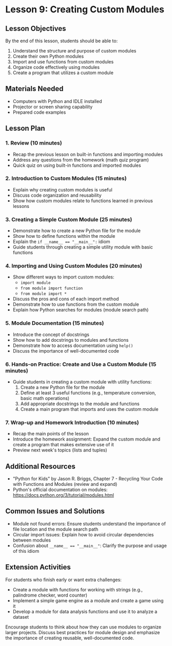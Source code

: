 # Lesson 9: Creating Custom Modules

## Lesson Objectives
By the end of this lesson, students should be able to:
1. Understand the structure and purpose of custom modules
2. Create their own Python modules
3. Import and use functions from custom modules
4. Organize code effectively using modules
5. Create a program that utilizes a custom module

## Materials Needed
- Computers with Python and IDLE installed
- Projector or screen sharing capability
- Prepared code examples

## Lesson Plan

### 1. Review (10 minutes)
- Recap the previous lesson on built-in functions and importing modules
- Address any questions from the homework (math quiz program)
- Quick quiz on using built-in functions and imported modules

### 2. Introduction to Custom Modules (15 minutes)
- Explain why creating custom modules is useful
- Discuss code organization and reusability
- Show how custom modules relate to functions learned in previous lessons

### 3. Creating a Simple Custom Module (25 minutes)
- Demonstrate how to create a new Python file for the module
- Show how to define functions within the module
- Explain the `if __name__ == "__main__":` idiom
- Guide students through creating a simple utility module with basic functions

### 4. Importing and Using Custom Modules (20 minutes)
- Show different ways to import custom modules:
  - `import module`
  - `from module import function`
  - `from module import *`
- Discuss the pros and cons of each import method
- Demonstrate how to use functions from the custom module
- Explain how Python searches for modules (module search path)

### 5. Module Documentation (15 minutes)
- Introduce the concept of docstrings
- Show how to add docstrings to modules and functions
- Demonstrate how to access documentation using `help()`
- Discuss the importance of well-documented code

### 6. Hands-on Practice: Create and Use a Custom Module (15 minutes)
- Guide students in creating a custom module with utility functions:
  1. Create a new Python file for the module
  2. Define at least 3 useful functions (e.g., temperature conversion, basic math operations)
  3. Add appropriate docstrings to the module and functions
  4. Create a main program that imports and uses the custom module

### 7. Wrap-up and Homework Introduction (10 minutes)
- Recap the main points of the lesson
- Introduce the homework assignment: Expand the custom module and create a program that makes extensive use of it
- Preview next week's topics (lists and tuples)

## Additional Resources
- "Python for Kids" by Jason R. Briggs, Chapter 7 - Recycling Your Code with Functions and Modules (review and expand)
- Python's official documentation on modules: https://docs.python.org/3/tutorial/modules.html

## Common Issues and Solutions
- Module not found errors: Ensure students understand the importance of file location and the module search path
- Circular import issues: Explain how to avoid circular dependencies between modules
- Confusion about `__name__ == "__main__"`: Clarify the purpose and usage of this idiom

## Extension Activities
For students who finish early or want extra challenges:
- Create a module with functions for working with strings (e.g., palindrome checker, word counter)
- Implement a simple game engine as a module and create a game using it
- Develop a module for data analysis functions and use it to analyze a dataset

Encourage students to think about how they can use modules to organize larger projects. Discuss best practices for module design and emphasize the importance of creating reusable, well-documented code.
